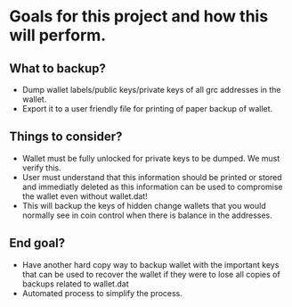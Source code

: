 Goals for this project and how this will perform.
======

What to backup?
------

* Dump wallet labels/public keys/private keys of all grc addresses in the wallet.
* Export it to a user friendly file for printing of paper backup of wallet.

Things to consider?
------

* Wallet must be fully unlocked for private keys to be dumped. We must verify this.
* User must understand that this information should be printed or stored and immediatly deleted as this information can be used to compromise the wallet even without wallet.dat!
* This will backup the keys of hidden change wallets that you would normally see in coin control when there is balance in the addresses.

End goal?
------

* Have another hard copy way to backup wallet with the important keys that can be used to recover the wallet if they were to lose all copies of backups related to wallet.dat
* Automated process to simplify the process.
